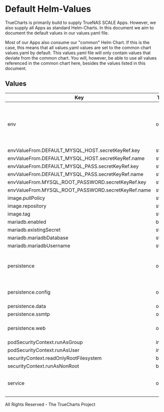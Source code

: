 # Default Helm-Values

TrueCharts is primarily build to supply TrueNAS SCALE Apps.
However, we also supply all Apps as standard Helm-Charts. In this document we aim to document the default values in our values.yaml file.

Most of our Apps also consume our "common" Helm Chart.
If this is the case, this means that all values.yaml values are set to the common chart values.yaml by default. This values.yaml file will only contain values that deviate from the common chart.
You will, however, be able to use all values referenced in the common chart here, besides the values listed in this document.

## Values

| Key | Type | Default | Description |
|-----|------|---------|-------------|
| env | object | See below | environment variables. See more environment variables in the [icinga2 documentation](https://github.com/jjethwa/icinga2#environment-variables-reference). |
| envValueFrom.DEFAULT_MYSQL_HOST.secretKeyRef.key | string | `"plainhost"` |  |
| envValueFrom.DEFAULT_MYSQL_HOST.secretKeyRef.name | string | `"mariadbcreds"` |  |
| envValueFrom.DEFAULT_MYSQL_PASS.secretKeyRef.key | string | `"mariadb-password"` |  |
| envValueFrom.DEFAULT_MYSQL_PASS.secretKeyRef.name | string | `"mariadbcreds"` |  |
| envValueFrom.MYSQL_ROOT_PASSWORD.secretKeyRef.key | string | `"mariadb-root-password"` |  |
| envValueFrom.MYSQL_ROOT_PASSWORD.secretKeyRef.name | string | `"mariadbcreds"` |  |
| image.pullPolicy | string | `"IfNotPresent"` |  |
| image.repository | string | `"tccr.io/truecharts/icinga2"` |  |
| image.tag | string | `"v2.13.1@sha256:64116a1e267397888bcd6dd62b428322c81bf925f955867ada5207657a9d79db"` |  |
| mariadb.enabled | bool | `true` |  |
| mariadb.existingSecret | string | `"mariadbcreds"` |  |
| mariadb.mariadbDatabase | string | `"icinga2"` |  |
| mariadb.mariadbUsername | string | `"icinga2"` |  |
| persistence | object | See values.yaml | Configure persistence settings for the chart under this key. |
| persistence.config | object | Disabled | Icinga2 configuration folder |
| persistence.data | object | Disabled | Icinga2 Data |
| persistence.ssmtp | object | Disabled | ssmtp folder |
| persistence.web | object | Disabled | Icingaweb2 configuration folder |
| podSecurityContext.runAsGroup | int | `0` |  |
| podSecurityContext.runAsUser | int | `0` |  |
| securityContext.readOnlyRootFilesystem | bool | `false` |  |
| securityContext.runAsNonRoot | bool | `false` |  |
| service | object | See values.yaml | Configures service settings for the chart. |

All Rights Reserved - The TrueCharts Project
